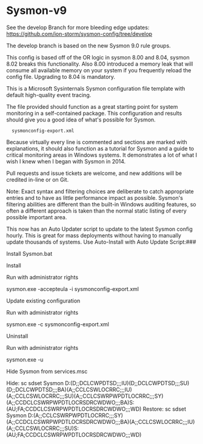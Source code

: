 # Sysmon-v9
See the develop Branch for more bleeding edge updates: https://github.com/ion-storm/sysmon-config/tree/develop

The develop branch is based on the new Sysmon 9.0 rule groups.

This config is based off of the OR logic in sysmon 8.00 and 8.04, sysmon 8.02 breaks this functionality. Also 8.00 introduced a memory leak that will consume all available memory on your system if you frequently reload the config file. Upgrading to 8.04 is mandatory.

This is a Microsoft Sysinternals Sysmon configuration file template with default high-quality event tracing.

The file provided should function as a great starting point for system monitoring in a self-contained package. This configuration and results should give you a good idea of what's possible for Sysmon.

      sysmonconfig-export.xml

Because virtually every line is commented and sections are marked with explanations, it should also function as a tutorial for Sysmon and a guide to critical monitoring areas in Windows systems. It demonstrates a lot of what I wish I knew when I began with Sysmon in 2014.

Pull requests and issue tickets are welcome, and new additions will be credited in-line or on Git.

Note: Exact syntax and filtering choices are deliberate to catch appropriate entries and to have as little performance impact as possible. Sysmon's filtering abilities are different than the built-in Windows auditing features, so often a different approach is taken than the normal static listing of every possible important area.

This now has an Auto Updater script to update to the latest Sysmon config hourly. This is great for mass deployments without having to manually update thousands of systems.
Use
Auto-Install with Auto Update Script:###

Install Sysmon.bat

Install

Run with administrator rights

sysmon.exe -accepteula -i sysmonconfig-export.xml

Update existing configuration

Run with administrator rights

sysmon.exe -c sysmonconfig-export.xml

Uninstall

Run with administrator rights

sysmon.exe -u

Hide Sysmon from services.msc

Hide:
sc sdset Sysmon D:(D;;DCLCWPDTSD;;;IU)(D;;DCLCWPDTSD;;;SU)(D;;DCLCWPDTSD;;;BA)(A;;CCLCSWLOCRRC;;;IU)(A;;CCLCSWLOCRRC;;;SU)(A;;CCLCSWRPWPDTLOCRRC;;;SY)(A;;CCDCLCSWRPWPDTLOCRSDRCWDWO;;;BA)S:(AU;FA;CCDCLCSWRPWPDTLOCRSDRCWDWO;;;WD)
Restore:
sc sdset Sysmon D:(A;;CCLCSWRPWPDTLOCRRC;;;SY)(A;;CCDCLCSWRPWPDTLOCRSDRCWDWO;;;BA)(A;;CCLCSWLOCRRC;;;IU)(A;;CCLCSWLOCRRC;;;SU)S:(AU;FA;CCDCLCSWRPWPDTLOCRSDRCWDWO;;;WD)

